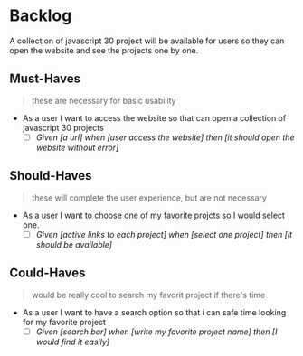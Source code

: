 # Backlog

A collection of javascript 30 project will be available for users so they can open the website and see the projects one by one. 

## Must-Haves

> these are necessary for basic usability

- As a user I want to access the website so that can open a collection of javascript 30 projects
  - [ ] _Given [a url] when [user access the website] then [it should open the website without error]_

## Should-Haves

> these will complete the user experience, but are not necessary

- As a user I want to choose one of my favorite projcts so I would select one.
  - [ ] _Given [active links to each project] when [select one project] then [it should be available]_

## Could-Haves

> would be really cool to search my favorit project if there's time

- As a user I want to have a search option so that i can safe time looking for my favorite project
  - [ ] _Given [search bar] when [write my favorite project name] then [I would find it easily]_
